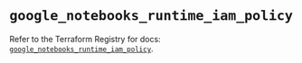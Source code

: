 # `google_notebooks_runtime_iam_policy`

Refer to the Terraform Registry for docs: [`google_notebooks_runtime_iam_policy`](https://registry.terraform.io/providers/drfaust92/google/4.16.4/docs/resources/notebooks_runtime_iam_policy).

